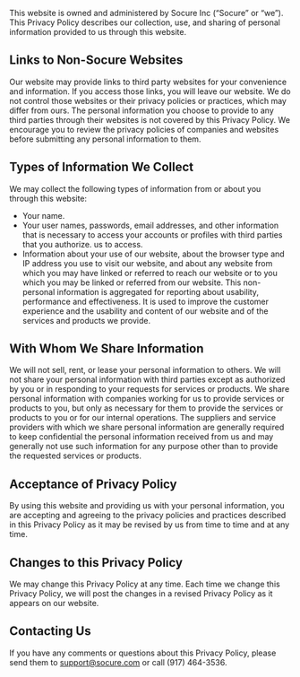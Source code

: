 This website is owned and administered by Socure Inc (“Socure” or “we”). This Privacy Policy describes our collection, use, and sharing of personal information provided to us through this website. 

## Links to Non-Socure Websites

Our website may provide links to third party websites for your convenience and information. If you access those links, you will leave our website. We do not control those websites or their privacy policies or practices, which may differ from ours. The personal information you choose to provide to any third parties through their websites is not covered by this Privacy Policy. We encourage you to review the privacy policies of companies and websites before submitting any personal information to them.

## Types of Information We Collect
We may collect the following types of information from or about you through this website:

* Your name.
* Your user names, passwords, email addresses, and other information that is necessary to access your accounts or profiles with third parties that you authorize.
us to access.
* Information about your use of our website, about the browser type and IP address you use to visit our website, and about any website from which you may have linked or referred to reach our website or to you which you may be linked or referred from our website. This non-personal information is aggregated for reporting about usability, performance and effectiveness. It is used to improve the customer experience and the usability and content of our website and of the services and products we provide.

## With Whom We Share Information
We will not sell, rent, or lease your personal information to others. We will not share your personal information with third parties except as authorized by you or in responding to your requests for services or products. We share personal information with companies working for us to provide services or products to you, but only as necessary for them to provide the services or products to you or for our internal operations. The suppliers and service providers with which we share personal information are generally required to keep confidential the personal information received from us and may generally not use such information for any purpose other than to provide the requested services or products.

## Acceptance of Privacy Policy
By using this website and providing us with your personal information, you are accepting and agreeing to the privacy policies and practices described in this Privacy Policy as it may be revised by us from time to time and at any time.

## Changes to this Privacy Policy
We may change this Privacy Policy at any time. Each time we change this Privacy Policy, we will post the changes in a revised Privacy Policy as it appears on our website.

## Contacting Us 
If you have any comments or questions about this Privacy Policy, please send them to [support@socure.com](mailto:support@socure.com) or call (917) 464-3536.